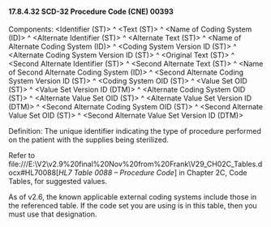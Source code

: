 #### 17.8.4.32 SCD-32 Procedure Code (CNE) 00393

Components: &lt;Identifier (ST)> ^ &lt;Text (ST)> ^ &lt;Name of Coding System (ID)> ^ &lt;Alternate Identifier (ST)> ^ &lt;Alternate Text (ST)> ^ &lt;Name of Alternate Coding System (ID)> ^ &lt;Coding System Version ID (ST)> ^ &lt;Alternate Coding System Version ID (ST)> ^ &lt;Original Text (ST)> ^ &lt;Second Alternate Identifier (ST)> ^ &lt;Second Alternate Text (ST)> ^ &lt;Name of Second Alternate Coding System (ID)> ^ &lt;Second Alternate Coding System Version ID (ST)> ^ &lt;Coding System OID (ST)> ^ &lt;Value Set OID (ST)> ^ &lt;Value Set Version ID (DTM)> ^ &lt;Alternate Coding System OID (ST)> ^ &lt;Alternate Value Set OID (ST)> ^ &lt;Alternate Value Set Version ID (DTM)> ^ &lt;Second Alternate Coding System OID (ST)> ^ &lt;Second Alternate Value Set OID (ST)> ^ &lt;Second Alternate Value Set Version ID (DTM)>

Definition: The unique identifier indicating the type of procedure performed on the patient with the supplies being sterilized.

Refer to file:///E:\V2\v2.9%20final%20Nov%20from%20Frank\V29_CH02C_Tables.docx#HL70088[_HL7 Table 0088 – Procedure Code_] in Chapter 2C, Code Tables, for suggested values.

As of v2.6, the known applicable external coding systems include those in the referenced table. If the code set you are using is in this table, then you must use that designation.
